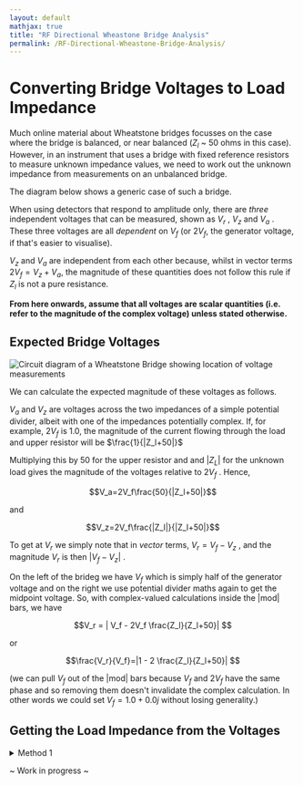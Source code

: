```yaml
---
layout: default
mathjax: true
title: "RF Directional Wheastone Bridge Analysis"
permalink: /RF-Directional-Wheastone-Bridge-Analysis/
---
```


# Converting Bridge Voltages to Load Impedance
Much online material about Wheatstone bridges focusses on the case where the bridge is balanced, or near balanced ($Z_l$ ~ 50 ohms in this case). However, in an instrument that uses a bridge with fixed reference resistors to measure unknown impedance values, we need to work out the unknown impedance from measurements on an unbalanced bridge. 

The diagram below shows a generic case of such a bridge. 

When using detectors that respond to amplitude only, there are *three* independent voltages that can be measured, shown as $V_r$ , $V_z$  and $V_a$ . These three voltages are all *dependent* on $V_f$ (or $2V_f$, the generator voltage, if that's easier to visualise). 

$V_z$ and $V_a$ are independent from each other because, whilst in vector terms $2V_f = V_z + V_a$, the magnitude of these quantities does not follow this rule if $Z_l$ is not a pure resistance. 

**From here onwards, assume that all voltages are scalar quantities (i.e. refer to the magnitude of the complex voltage) unless stated otherwise.**

## Expected Bridge Voltages

![Circuit diagram of a Wheatstone Bridge showing location of voltage measurements](https://g1ojs.github.io/G1OJS-MR300-SARK100-Firmware/assets/img/Generic%20Wheatstone%20Bridge.png)

We can calculate the expected magnitude of these voltages as follows.

$V_a$ and $V_z$ are voltages across the two impedances of a simple potential divider, albeit with one of the impedances potentially complex. 
If, for example, $2V_f$ is 1.0, the magnitude of the current flowing through the load and upper resistor 
will be $\frac{1}{|Z_l+50|}$ 

Multiplying this by 50 for the upper resistor and 
and $|Z_L|$ for the unknown load gives the magnitude of the voltages 
relative to $2V_f$ . Hence,
   
$$V_a=2V_f\frac{50}{|Z_l+50|}$$

and 

$$V_z=2V_f\frac{|Z_l|}{|Z_l+50|}$$

To get at $V_r$ we simply note that in *vector* terms, $V_r = V_f - V_z$ , and the magnitude $V_r$ is then $|V_f - V_z|$ .

On the left of the brideg we have $V_f$ which is simply half of the generator voltage and on the right we use
potential divider maths again to get the midpoint voltage. So, with complex-valued calculations inside the |mod| bars, we have

$$V_r = | V_f - 2V_f \frac{Z_l}{Z_l+50}| $$

or 

$$\frac{V_r}{V_f}=|1 - 2 \frac{Z_l}{Z_l+50}| $$

(we can pull $V_f$ out of the |mod| bars because $V_f$ and $2V_f$ have the same phase and so removing them doesn't invalidate the complex calculation. In other words we could set $V_f=1.0+0.0j$ without losing generality.)


## Getting the Load Impedance from the Voltages

<details>
<summary>Method 1</summary>

### 1 - Magnitude of Z
Looking at the equations for $V_a$ and $V_z$ we can see that they have the same denominator, and both share the multiplier $2V_f$ , so dividing one equation by the other will get rid of these quantities and leave us with 50 and $|Z_l|$ :

$$\frac{V_z}{V_a}=\frac{|Z_l|}{50}$$

So we can easily get 

$$|Z_l| = 50 \frac{V_z}{V_a}$$ 

which gives us the magnitude of the unknown impedance.

### 2 - Complex Z
So what about the phase of $V_z$ ? Or at least the magnitude of its reactance?
If we look again at the equation for $V_r$ above, we can rearrange to get a single fraction as follows:

$$V_r = | 1 - 2 \frac{Z_l}{Z_l+50}| = | \frac{(Z_l+50) -2Z_l}{Z_l+50}| = |\frac{50-Z_l}{50+Z_l}| $$

Remember that this was for the case where $V_f=1$ and our general equation is thus 

$$\frac{V_r}{V_f}=|\frac{50-Z_l}{50+Z_l}| $$

The right hand side of this equation is recognizable as the magnitude of the complex reflection coefficient:

$$|\frac{50-Z_l}{50+Z_l}|=|\Gamma|=\rho$$

And VSWR can be calculated as

$$VSWR=\frac{1+\rho}{1-\rho}$$

Once we know VSWR as well as |Z|, we can calculate Re(Z) and Im(Z).

</details>



~ Work in progress ~
